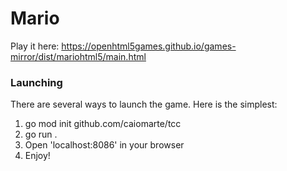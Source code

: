 # Mario

Play it here: https://openhtml5games.github.io/games-mirror/dist/mariohtml5/main.html

### Launching

There are several ways to launch the game. Here is the simplest:

1. go mod init github.com/caiomarte/tcc
2. go run . 
4. Open 'localhost:8086' in your browser
5. Enjoy!
